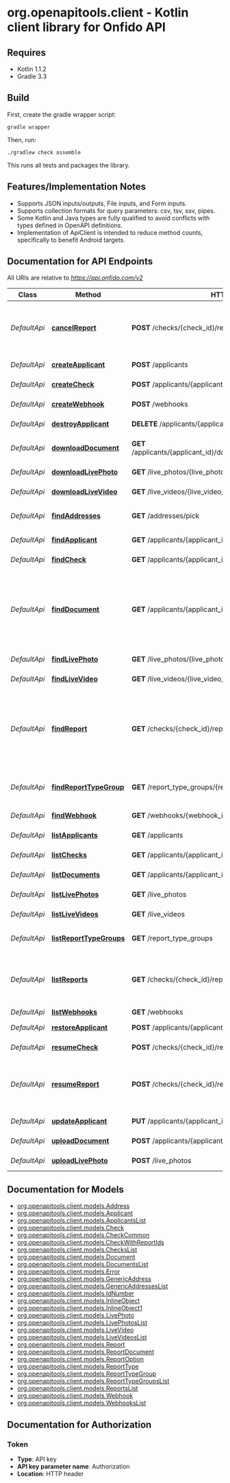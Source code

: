 # org.openapitools.client - Kotlin client library for Onfido API

## Requires

* Kotlin 1.1.2
* Gradle 3.3

## Build

First, create the gradle wrapper script:

```
gradle wrapper
```

Then, run:

```
./gradlew check assemble
```

This runs all tests and packages the library.

## Features/Implementation Notes

* Supports JSON inputs/outputs, File inputs, and Form inputs.
* Supports collection formats for query parameters: csv, tsv, ssv, pipes.
* Some Kotlin and Java types are fully qualified to avoid conflicts with types defined in OpenAPI definitions.
* Implementation of ApiClient is intended to reduce method counts, specifically to benefit Android targets.

<a name="documentation-for-api-endpoints"></a>
## Documentation for API Endpoints

All URIs are relative to *https://api.onfido.com/v2*

Class | Method | HTTP request | Description
------------ | ------------- | ------------- | -------------
*DefaultApi* | [**cancelReport**](docs/DefaultApi.md#cancelreport) | **POST** /checks/{check_id}/reports/{report_id}/cancel | This endpoint is for cancelling individual paused reports.
*DefaultApi* | [**createApplicant**](docs/DefaultApi.md#createapplicant) | **POST** /applicants | Create Applicant
*DefaultApi* | [**createCheck**](docs/DefaultApi.md#createcheck) | **POST** /applicants/{applicant_id}/checks | Create a check
*DefaultApi* | [**createWebhook**](docs/DefaultApi.md#createwebhook) | **POST** /webhooks | Create a webhook
*DefaultApi* | [**destroyApplicant**](docs/DefaultApi.md#destroyapplicant) | **DELETE** /applicants/{applicant_id} | Delete Applicant
*DefaultApi* | [**downloadDocument**](docs/DefaultApi.md#downloaddocument) | **GET** /applicants/{applicant_id}/documents/{document_id}/download | Download a documents raw data
*DefaultApi* | [**downloadLivePhoto**](docs/DefaultApi.md#downloadlivephoto) | **GET** /live_photos/{live_photo_id}/download | Download live photo
*DefaultApi* | [**downloadLiveVideo**](docs/DefaultApi.md#downloadlivevideo) | **GET** /live_videos/{live_video_id}/download | Download live video
*DefaultApi* | [**findAddresses**](docs/DefaultApi.md#findaddresses) | **GET** /addresses/pick | Search for addresses by postcode
*DefaultApi* | [**findApplicant**](docs/DefaultApi.md#findapplicant) | **GET** /applicants/{applicant_id} | Retrieve Applicant
*DefaultApi* | [**findCheck**](docs/DefaultApi.md#findcheck) | **GET** /applicants/{applicant_id}/checks/{check_id} | Retrieve a Check
*DefaultApi* | [**findDocument**](docs/DefaultApi.md#finddocument) | **GET** /applicants/{applicant_id}/documents/{document_id} | A single document can be retrieved by calling this endpoint with the document’s unique identifier.
*DefaultApi* | [**findLivePhoto**](docs/DefaultApi.md#findlivephoto) | **GET** /live_photos/{live_photo_id} | Retrieve live photo
*DefaultApi* | [**findLiveVideo**](docs/DefaultApi.md#findlivevideo) | **GET** /live_videos/{live_video_id} | Retrieve live video
*DefaultApi* | [**findReport**](docs/DefaultApi.md#findreport) | **GET** /checks/{check_id}/reports/{report_id} | A single report can be retrieved using this endpoint with the corresponding unique identifier.
*DefaultApi* | [**findReportTypeGroup**](docs/DefaultApi.md#findreporttypegroup) | **GET** /report_type_groups/{report_type_group_id} | Retrieve single report type group object
*DefaultApi* | [**findWebhook**](docs/DefaultApi.md#findwebhook) | **GET** /webhooks/{webhook_id} | Retrieve a Webhook
*DefaultApi* | [**listApplicants**](docs/DefaultApi.md#listapplicants) | **GET** /applicants | List Applicants
*DefaultApi* | [**listChecks**](docs/DefaultApi.md#listchecks) | **GET** /applicants/{applicant_id}/checks | Retrieve Checks
*DefaultApi* | [**listDocuments**](docs/DefaultApi.md#listdocuments) | **GET** /applicants/{applicant_id}/documents | List documents
*DefaultApi* | [**listLivePhotos**](docs/DefaultApi.md#listlivephotos) | **GET** /live_photos | List live photos
*DefaultApi* | [**listLiveVideos**](docs/DefaultApi.md#listlivevideos) | **GET** /live_videos | List live videos
*DefaultApi* | [**listReportTypeGroups**](docs/DefaultApi.md#listreporttypegroups) | **GET** /report_type_groups | Retrieve all report type groups
*DefaultApi* | [**listReports**](docs/DefaultApi.md#listreports) | **GET** /checks/{check_id}/reports | All the reports belonging to a particular check can be listed from this endpoint.
*DefaultApi* | [**listWebhooks**](docs/DefaultApi.md#listwebhooks) | **GET** /webhooks | List webhooks
*DefaultApi* | [**restoreApplicant**](docs/DefaultApi.md#restoreapplicant) | **POST** /applicants/{applicant_id}/restore | Restore Applicant
*DefaultApi* | [**resumeCheck**](docs/DefaultApi.md#resumecheck) | **POST** /checks/{check_id}/resume | Resume a Check
*DefaultApi* | [**resumeReport**](docs/DefaultApi.md#resumereport) | **POST** /checks/{check_id}/reports/{report_id}/resume | This endpoint is for resuming individual paused reports.
*DefaultApi* | [**updateApplicant**](docs/DefaultApi.md#updateapplicant) | **PUT** /applicants/{applicant_id} | Update Applicant
*DefaultApi* | [**uploadDocument**](docs/DefaultApi.md#uploaddocument) | **POST** /applicants/{applicant_id}/documents | Upload a document
*DefaultApi* | [**uploadLivePhoto**](docs/DefaultApi.md#uploadlivephoto) | **POST** /live_photos | Upload live photo


<a name="documentation-for-models"></a>
## Documentation for Models

 - [org.openapitools.client.models.Address](docs/Address.md)
 - [org.openapitools.client.models.Applicant](docs/Applicant.md)
 - [org.openapitools.client.models.ApplicantsList](docs/ApplicantsList.md)
 - [org.openapitools.client.models.Check](docs/Check.md)
 - [org.openapitools.client.models.CheckCommon](docs/CheckCommon.md)
 - [org.openapitools.client.models.CheckWithReportIds](docs/CheckWithReportIds.md)
 - [org.openapitools.client.models.ChecksList](docs/ChecksList.md)
 - [org.openapitools.client.models.Document](docs/Document.md)
 - [org.openapitools.client.models.DocumentsList](docs/DocumentsList.md)
 - [org.openapitools.client.models.Error](docs/Error.md)
 - [org.openapitools.client.models.GenericAddress](docs/GenericAddress.md)
 - [org.openapitools.client.models.GenericAddressesList](docs/GenericAddressesList.md)
 - [org.openapitools.client.models.IdNumber](docs/IdNumber.md)
 - [org.openapitools.client.models.InlineObject](docs/InlineObject.md)
 - [org.openapitools.client.models.InlineObject1](docs/InlineObject1.md)
 - [org.openapitools.client.models.LivePhoto](docs/LivePhoto.md)
 - [org.openapitools.client.models.LivePhotosList](docs/LivePhotosList.md)
 - [org.openapitools.client.models.LiveVideo](docs/LiveVideo.md)
 - [org.openapitools.client.models.LiveVideosList](docs/LiveVideosList.md)
 - [org.openapitools.client.models.Report](docs/Report.md)
 - [org.openapitools.client.models.ReportDocument](docs/ReportDocument.md)
 - [org.openapitools.client.models.ReportOption](docs/ReportOption.md)
 - [org.openapitools.client.models.ReportType](docs/ReportType.md)
 - [org.openapitools.client.models.ReportTypeGroup](docs/ReportTypeGroup.md)
 - [org.openapitools.client.models.ReportTypeGroupsList](docs/ReportTypeGroupsList.md)
 - [org.openapitools.client.models.ReportsList](docs/ReportsList.md)
 - [org.openapitools.client.models.Webhook](docs/Webhook.md)
 - [org.openapitools.client.models.WebhooksList](docs/WebhooksList.md)


<a name="documentation-for-authorization"></a>
## Documentation for Authorization

<a name="Token"></a>
### Token

- **Type**: API key
- **API key parameter name**: Authorization
- **Location**: HTTP header

